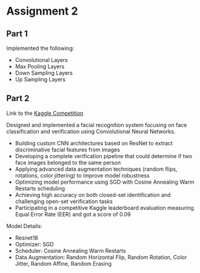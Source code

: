 # Assignment 2

## Part 1

Implemented the following:

- Convolutional Layers
- Max Pooling Layers
- Down Sampling Layers
- Up Sampling Layers

## Part 2

Link to the [Kaggle Competition](https://www.kaggle.com/competitions/11785-hw-2-p-2-face-verification-fall-2024-slack/leaderboard?search=Its)

Designed and implemented a facial recognition system focusing on face classification and verification using Convolutional Neural Networks.

- Building custom CNN architectures based on ResNet to extract discriminative facial features from images
- Developing a complete verification pipeline that could determine if two face images belonged to the same person
- Applying advanced data augmentation techniques (random flips, rotations, color jittering) to improve model robustness
- Optimizing model performance using SGD with Cosine Annealing Warm Restarts scheduling
- Achieving high accuracy on both closed-set identification and challenging open-set verification tasks
- Participating in a competitive Kaggle leaderboard evaluation measuring Equal Error Rate (EER) and got a score of 0.09

Model Details:

- Resnet18
- Optimizer: SGD
- Scheduler: Cosine Annealing Warm Restarts
- Data Augmentation: Random Horizontal Flip, Random Rotation, Color Jitter, Random Affine, Random Erasing
